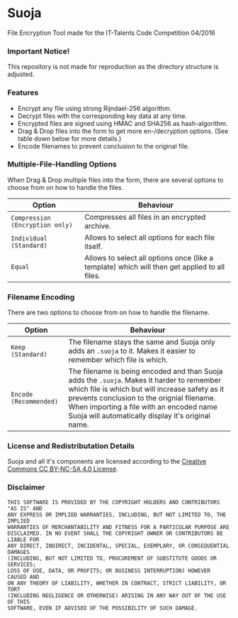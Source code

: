 # Suoja
File Encryption Tool made for the IT-Talents Code Competition 04/2016

### Important Notice!
This repository is not made for reproduction as the directory structure is adjusted.

### Features
* Encrypt any file using strong Rijndael-256 algorithm.
* Decrypt files with the corresponding key data at any time.
* Encrypted files are signed using HMAC and SHA256 as hash-algorithm.
* Drag & Drop files into the form to get more en-/decryption options. (See table down below for more details.)
* Encode filenames to prevent conclusion to the original file.

### Multiple-File-Handling Options
When Drag & Drop multiple files into the form, there are several options to choose from on how to handle the files.

|Option|Behaviour|
|---|---|
|`Compression (Encryption only)`|Compresses all files in an encrypted archive.|
|`Individual (Standard)`|Allows to select all options for each file itself.|
|`Equal`|Allows to select all options once (like a template) which will then get applied to all files.|

### Filename Encoding
There are two options to choose from on how to handle the filename.

|Option|Behaviour|
|---|---|
|`Keep (Standard)`|The filename stays the same and Suoja only adds an `.suoja` to it. Makes it easier to remember which file is which.|
|`Encode (Recommended)`|The filename is being encoded and than Suoja adds the `.suoja`. Makes it harder to remember which file is which but will increase safety as it prevents conclusion to the orignial filename. When importing a file with an encoded name Suoja will automatically display it's original name.|

### License and Redistributation Details
Suoja and all it's components are licensed according to the [Creative Commons CC BY-NC-SA 4.0 License](http://creativecommons.org/licenses/by-nc-sa/4.0/).

### Disclaimer
```
THIS SOFTWARE IS PROVIDED BY THE COPYRIGHT HOLDERS AND CONTRIBUTORS "AS IS" AND
ANY EXPRESS OR IMPLIED WARRANTIES, INCLUDING, BUT NOT LIMITED TO, THE IMPLIED
WARRANTIES OF MERCHANTABILITY AND FITNESS FOR A PARTICULAR PURPOSE ARE
DISCLAIMED. IN NO EVENT SHALL THE COPYRIGHT OWNER OR CONTRIBUTORS BE LIABLE FOR
ANY DIRECT, INDIRECT, INCIDENTAL, SPECIAL, EXEMPLARY, OR CONSEQUENTIAL DAMAGES
(INCLUDING, BUT NOT LIMITED TO, PROCUREMENT OF SUBSTITUTE GOODS OR SERVICES;
LOSS OF USE, DATA, OR PROFITS; OR BUSINESS INTERRUPTION) HOWEVER CAUSED AND
ON ANY THEORY OF LIABILITY, WHETHER IN CONTRACT, STRICT LIABILITY, OR TORT
(INCLUDING NEGLIGENCE OR OTHERWISE) ARISING IN ANY WAY OUT OF THE USE OF THIS
SOFTWARE, EVEN IF ADVISED OF THE POSSIBILITY OF SUCH DAMAGE.
```
